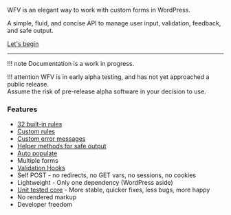 
WFV is an elegant way to work with custom forms in WordPress.

A simple, fluid, and concise API to manage user input, validation, feedback, and safe output.

[Let's begin](/start/)

---

!!! note
    Documentation is a work in progress.

!!! attention
    WFV is in early alpha testing, and has not yet approached a public release.<br>
    Assume the risk of pre-release alpha software in your decision to use.

### Features
* [32 built-in rules](/guide/rules/#built-in-rules)
* [Custom rules](guide/rules/#custom-rules)
* [Custom error messages](/guide/messages/)
* [Helper methods for safe output](/guide/input/)
* [Auto populate](/guide/populate/)
* Multiple forms
* [Validation Hooks](/guide/hooks/)
* Self POST - no redirects, no GET vars, no sessions, no cookies
* Lightweight - Only one dependency (WordPress aside)
* [Unit tested core](https://github.com/macder/wp-form-validation/tree/master/tests) - More stable, quicker fixes, less bugs, more happy
* No rendered markup
* Developer freedom
